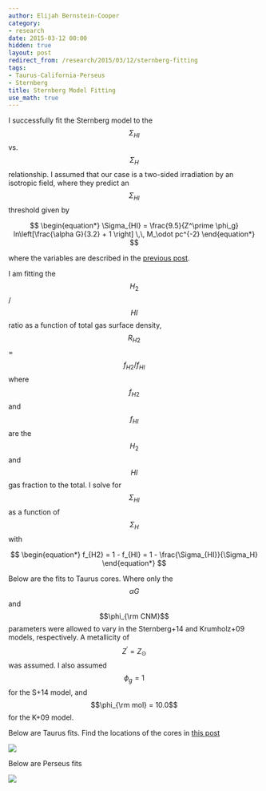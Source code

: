 ```yaml
---
author: Elijah Bernstein-Cooper
category:
- research
date: 2015-03-12 00:00
hidden: true
layout: post
redirect_from: /research/2015/03/12/sternberg-fitting
tags:
- Taurus-California-Perseus
- Sternberg
title: Sternberg Model Fitting
use_math: true
---
```


I successfully fit the Sternberg model to the $$\Sigma_{HI}$$ vs. $$\Sigma_H$$
relationship. I assumed that our case is a two-sided irradiation by an
isotropic field, where they predict an $$\Sigma_{HI}$$ threshold given by

$$
\begin{equation*}
\Sigma_{HI} = \frac{9.5}{Z^\prime \phi_g} ln\left[\frac{\alpha G}{3.2} +
1 \right] \,\, M_\odot pc^{-2}
\end{equation*}
$$

where the variables are described in the [previous
post](/posts/notes/2015/03/06/Sternberg-Discussion/).

I am fitting the $$H_2$$ / $$HI$$ ratio as a function of total gas surface
density, $$R_{H2}$$ = $$f_{H2} / f_{HI}$$ where $$f_{H2}$$ and $$f_{HI}$$ are
the $$H_2$$ and $$HI$$ gas fraction to the total. I solve for $$\Sigma_{HI}$$
as a function of $$\Sigma_H$$ with

$$
\begin{equation*}
f_{H2} = 1 - f_{HI} = 1 - \frac{\Sigma_{HI}}{\Sigma_H}
\end{equation*}
$$

Below are the fits to Taurus cores. Where only the $$\alpha G$$ and $$\phi_{\rm
CNM}$$ parameters were allowed to vary in the Sternberg+14 and Krumholz+09
models, respectively. A metallicity of $$Z^\prime = Z_\odot$$ was assumed. I
also assumed $$\phi_g = 1$$ for the S+14 model, and $$\phi_{\rm mol} = 10.0$$
for the K+09 model.

Below are Taurus fits. Find the locations of the cores in [this post](/posts/notes/2015/03/02/Perseus-HI-Threshold/)

<img src="/media/2015/03/11/taurus_hi_vs_h_panels_planck_linear.png"/>

Below are Perseus fits

<img src="/media/2015/03/11/perseus_hi_vs_h_panels_planck_linear.png"/>